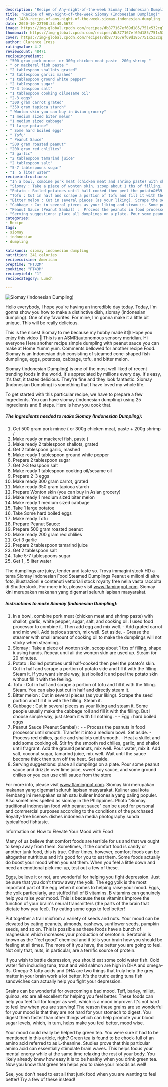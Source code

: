 ```yaml
---
description: "Recipe of Any-night-of-the-week Siomay (Indonesian Dumpling)"
title: "Recipe of Any-night-of-the-week Siomay (Indonesian Dumpling)"
slug: 1480-recipe-of-any-night-of-the-week-siomay-indonesian-dumpling
date: 2020-10-22T08:33:40.567Z
image: https://img-global.cpcdn.com/recipes/db877167ef69d185/751x532cq70/siomay-indonesian-dumpling-recipe-main-photo.jpg
thumbnail: https://img-global.cpcdn.com/recipes/db877167ef69d185/751x532cq70/siomay-indonesian-dumpling-recipe-main-photo.jpg
cover: https://img-global.cpcdn.com/recipes/db877167ef69d185/751x532cq70/siomay-indonesian-dumpling-recipe-main-photo.jpg
author: Clarence Cross
ratingvalue: 4.2
reviewcount: 48471
recipeingredient:
- "500 gram pork mince  or 300g chicken meat paste  200g shrimp "
- " or mackerel fish paste "
- "2 tablespoon shallots grated"
- "2 tablespoon garlic mashed"
- "1 tablespoon ground white pepper"
- "2 tablespoon sugar"
- "2-3 teaspoon salt"
- "1 tablespoon cooking oilsesame oil"
- "2-3 eggs"
- "300 gram carrot grated"
- "350 gram tapioca starch"
- " Wonton skin you can buy in Asian grocery"
- "1 medium sized biter melon"
- "1 medium sized cabbage"
- "1 large potatoe"
- " Some hard boiled eggs"
- " Tofu"
- " Peanut Sauce"
- "500 gram roasted peanut"
- "200 gram red chlilies"
- "3 garlic"
- "2 tablespoon tamarind juice"
- "2 tablespoon salt"
- "5-7 tablespoons sugar"
- "1  5 liter water"
recipeinstructions:
- "In a bowl, combine pork meat (chicken meat and shrimp paste) with shallot, garlic, white pepper, sugar, salt, and cooking oil. I used food processor to combine it. Then add egg and mix well. Add grated carrot and mix well. Add tapioca starch, mix well. Set aside. Grease the steamer with small amount of cooking oil to make the dumplings will not sticky when steaming."
- "Siomay : Take a piece of wonton skin, scoop about 1 tbs of filling, shape it using hands. Repeat until all the wonton skin are used up. Steam for 20 minutes."
- "Potato : Boiled potatoes until half-cooked then peel the potato&#39;s skin. Cut in half and scrape a portion of potato side and fill it with the filling. Steam it. If you want simple way, just boiled it and peel the potato skin without fill it with the feeling."
- "Tofu : Cut in half and scrape a portion of tofu and fill it with the filling. Steam. You can also just cut in half and directly steam it."
- "Bitter melon : Cut in several pieces (as your liking). Scrape the seed portion and fill it in with the filling. Steam it."
- "Cabbage : Cut in several pieces as your liking and steam it. Some people usually make the cabbage roll and fill it with the filling. But I choose simple way, just steam it with fill nothing.  Egg : hard boiled eggs"
- "Peanut Sauce (Peanut Sambal) :  Process the peanuts in food processor until smooth. Transfer it into a medium bowl. Set aside. Process red chilies, garlic and shallots until smooth. Heat a skillet and add some cooking oil. Stir fry the smooth red chilies, garlic, and shallot until fragrant. Add the ground peanuts, mix well. Pour water, mix it. Add salt, coconut sugar, tamarind juice, mix well. Wait until the sauce become thick then turn off the heat. Set aside."
- "Serving suggestions: place all dumplings on a plate. Pour some peanut sauce and drizzle over lime juice, sweet soy sauce, and some ground chilies or you can use chili sauce from the store"
categories:
- Recipe
tags:
- siomay
- indonesian
- dumpling

katakunci: siomay indonesian dumpling 
nutrition: 241 calories
recipecuisine: American
preptime: "PT32M"
cooktime: "PT43M"
recipeyield: "1"
recipecategory: Lunch

---
```



![Siomay (Indonesian Dumpling)](https://img-global.cpcdn.com/recipes/db877167ef69d185/751x532cq70/siomay-indonesian-dumpling-recipe-main-photo.jpg)

Hello everybody, I hope you're having an incredible day today. Today, I'm gonna show you how to make a distinctive dish, siomay (indonesian dumpling). One of my favorites. For mine, I'm gonna make it a little bit unique. This will be really delicious.

This is the nicest Siomay to me because my hubby made it😄 Hope you enjoy this video 💖 This is an ASMR(autonomous sensory meridian. Hi everyone Here another recipe simple dumpling with peanut sauce you can make at Home Yumm yum. Comments bellowed for another recipe Food. Siomay is an Indonesian dish consisting of steamed cone-shaped fish dumplings, eggs, potatoes, cabbage, tofu, and bitter melon.

Siomay (Indonesian Dumpling) is one of the most well liked of recent trending foods in the world. It's appreciated by millions every day. It's easy, it's fast, it tastes delicious. They're fine and they look fantastic. Siomay (Indonesian Dumpling) is something that I have loved my whole life.


To get started with this particular recipe, we have to prepare a few ingredients. You can have siomay (indonesian dumpling) using 25 ingredients and 8 steps. Here is how you cook that.

<!--inarticleads1-->

##### The ingredients needed to make Siomay (Indonesian Dumpling):

1. Get 500 gram pork mince ( or 300g chicken meat, paste + 200g shrimp /
1. Make ready  or mackerel fish, paste )
1. Make ready 2 tablespoon shallots, grated
1. Get 2 tablespoon garlic, mashed
1. Make ready 1 tablespoon ground white pepper
1. Prepare 2 tablespoon sugar
1. Get 2-3 teaspoon salt
1. Make ready 1 tablespoon cooking oil/sesame oil
1. Prepare 2-3 eggs
1. Make ready 300 gram carrot, grated
1. Make ready 350 gram tapioca starch
1. Prepare  Wonton skin (you can buy in Asian grocery)
1. Make ready 1 medium sized biter melon
1. Make ready 1 medium sized cabbage
1. Take 1 large potatoe
1. Take  Some hard boiled eggs
1. Make ready  Tofu
1. Prepare  Peanut Sauce:
1. Prepare 500 gram roasted peanut
1. Make ready 200 gram red chlilies
1. Get 3 garlic
1. Prepare 2 tablespoon tamarind juice
1. Get 2 tablespoon salt
1. Take 5-7 tablespoons sugar
1. Get 1 , 5 liter water


The dumplings are juicy, tender and taste so. Trova immagini stock HD a tema Siomay Indonesian Food Steamed Dumplings Peanut e milioni di altre foto, illustrazioni e contenuti vettoriali stock royalty free nella vasta raccolta di Shutterstock. For more info, please visit www.flamingpot.com. Siomay kini merupakan makanan yang digemari seluruh lapisan masyarakat. 

<!--inarticleads2-->

##### Instructions to make Siomay (Indonesian Dumpling):

1. In a bowl, combine pork meat (chicken meat and shrimp paste) with shallot, garlic, white pepper, sugar, salt, and cooking oil. I used food processor to combine it. Then add egg and mix well. - Add grated carrot and mix well. Add tapioca starch, mix well. Set aside. - Grease the steamer with small amount of cooking oil to make the dumplings will not sticky when steaming.
1. Siomay : Take a piece of wonton skin, scoop about 1 tbs of filling, shape it using hands. Repeat until all the wonton skin are used up. Steam for 20 minutes.
1. Potato : Boiled potatoes until half-cooked then peel the potato&#39;s skin. Cut in half and scrape a portion of potato side and fill it with the filling. Steam it. If you want simple way, just boiled it and peel the potato skin without fill it with the feeling.
1. Tofu : Cut in half and scrape a portion of tofu and fill it with the filling. Steam. You can also just cut in half and directly steam it.
1. Bitter melon : Cut in several pieces (as your liking). Scrape the seed portion and fill it in with the filling. Steam it.
1. Cabbage : Cut in several pieces as your liking and steam it. Some people usually make the cabbage roll and fill it with the filling. But I choose simple way, just steam it with fill nothing. -  - Egg : hard boiled eggs
1. Peanut Sauce (Peanut Sambal) : -  - Process the peanuts in food processor until smooth. Transfer it into a medium bowl. Set aside. - Process red chilies, garlic and shallots until smooth. - Heat a skillet and add some cooking oil. Stir fry the smooth red chilies, garlic, and shallot until fragrant. Add the ground peanuts, mix well. Pour water, mix it. Add salt, coconut sugar, tamarind juice, mix well. Wait until the sauce become thick then turn off the heat. Set aside.
1. Serving suggestions: place all dumplings on a plate. Pour some peanut sauce and drizzle over lime juice, sweet soy sauce, and some ground chilies or you can use chili sauce from the store


For more info, please visit www.flamingpot.com. Siomay kini merupakan makanan yang digemari seluruh lapisan masyarakat. Kuliner asal kota Kembang ini merupakan salah satu kuliner Indonesia yang paling populer. Also sometimes spelled as siomay in the Philippines. Photo &#34;Siomay. traditional indonesian food with peanut sauce&#34; can be used for personal and commercial purposes according to the conditions of the purchased Royalty-free license. dishes indonesia media photography sunda typicalfood fishtaste. 

Information on How to Elevate Your Mood with Food


Many of us believe that comfort foods are terrible for us and that we ought to keep away from them. Sometimes, if the comfort food is candy or another junk food, this is true. Other times, however, comfort foods can be altogether nutritious and it's good for you to eat them. Some foods actually do boost your mood when you eat them. When you feel a little down and need an emotional pick-me-up, test out a few of these.

Eggs, believe it or not, are wonderful for helping you fight depression. Just be sure that you don't throw away the yolk. The egg yolk is the most important part of the egg iwhen it comes to helping raise your mood. Eggs, the yolk particularly, are stuffed full of B vitamins. B vitamins can genuinely help you raise your mood. This is because these vitamins improve the function of your brain's neural transmitters (the parts of the brain that dictate how you feel). Try eating some eggs to feel better!

Put together a trail mixfrom a variety of seeds and nuts. Your mood can be elevated by eating peanuts, almonds, cashews, sunflower seeds, pumpkin seeds, and so on. This is possible as these foods have a bunch of magnesium which increases your production of serotonin. Serotonin is known as the "feel good" chemical and it tells your brain how you should be feeling at all times. The more of it you have, the better you are going to feel. Not only that, nuts, in particular, are a terrific source of protein.

If you wish to battle depression, you should eat some cold water fish. Cold water fish including tuna, trout and wild salmon are high in DHA and omega-3s. Omega-3 fatty acids and DHA are two things that truly help the grey matter in your brain work a lot better. It's the truth: eating tuna fish sandwiches can actually help you fight your depression. 

Grains can be wonderful for overcoming a bad mood. Teff, barley, millet, quinoa, etc are all excellent for helping you feel better. These foods can help you feel full for longer as well, which is a mood improver. It's not hard to feel low when you are starving! The reason these grains are so wonderful for your mood is that they are not hard for your stomach to digest. You digest them faster than other things which can help promote your blood sugar levels, which, in turn, helps make you feel better, mood wise.

Your mood could really be helped by green tea. You were sure it had to be mentioned in this article, right? Green tea is found to be chock-full of an amino acid referred to as L-theanine. Studies prove that this particular amino acid can essentially stimulate brain waves. This helps focus your mental energy while at the same time relaxing the rest of your body. You likely already knew how easy it is to be healthy when you drink green tea. Now you know that green tea helps you to raise your moods as well!

See, you don't need to eat all that junk food when you are wanting to feel better! Try a few of these instead!

